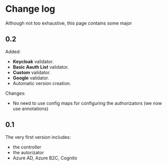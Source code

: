 # Change log
Although not too exhaustive, this page contains some major 

## 0.2
Added:
  - **Keycloak** validator.
  - **Basic Aauth List** validator.
  - **Custom** validator.
  - **Google** validator.
  - Automatic version creation.

Changes:
  - No need to use config maps for configuring the authorizators (we now use annotations)

## 0.1
The very first version includes:
  - the controller
  - the autorizator
  - Azure AD, Azure B2C, Cognito